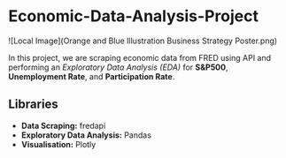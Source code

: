# Economic-Data-Analysis-Project

![Local Image](Orange and Blue Illustration Business Strategy Poster.png) 

In this project, we are scraping economic data from FRED using API and performing an *Exploratory Data Analysis (EDA)* for **S&P500**, **Unemployment Rate**, and **Participation Rate**.

## Libraries
- **Data Scraping:** fredapi
- **Exploratory Data Analysis:** Pandas
- **Visualisation:** Plotly

